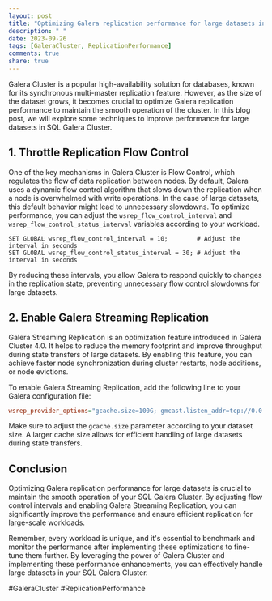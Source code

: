 ```yaml
---
layout: post
title: "Optimizing Galera replication performance for large datasets in SQL Galera Cluster"
description: " "
date: 2023-09-26
tags: [GaleraCluster, ReplicationPerformance]
comments: true
share: true
---
```


Galera Cluster is a popular high-availability solution for databases, known for its synchronous multi-master replication feature. However, as the size of the dataset grows, it becomes crucial to optimize Galera replication performance to maintain the smooth operation of the cluster. In this blog post, we will explore some techniques to improve performance for large datasets in SQL Galera Cluster.

## 1. Throttle Replication Flow Control

One of the key mechanisms in Galera Cluster is Flow Control, which regulates the flow of data replication between nodes. By default, Galera uses a dynamic flow control algorithm that slows down the replication when a node is overwhelmed with write operations. In the case of large datasets, this default behavior might lead to unnecessary slowdowns. To optimize performance, you can adjust the `wsrep_flow_control_interval` and `wsrep_flow_control_status_interval` variables according to your workload.

```mysql
SET GLOBAL wsrep_flow_control_interval = 10;        # Adjust the interval in seconds
SET GLOBAL wsrep_flow_control_status_interval = 30; # Adjust the interval in seconds
```

By reducing these intervals, you allow Galera to respond quickly to changes in the replication state, preventing unnecessary flow control slowdowns for large datasets.

## 2. Enable Galera Streaming Replication

Galera Streaming Replication is an optimization feature introduced in Galera Cluster 4.0. It helps to reduce the memory footprint and improve throughput during state transfers of large datasets. By enabling this feature, you can achieve faster node synchronization during cluster restarts, node additions, or node evictions.

To enable Galera Streaming Replication, add the following line to your Galera configuration file:

```ini
wsrep_provider_options="gcache.size=100G; gmcast.listen_addr=tcp://0.0.0.0:4567; streaming=1"
```

Make sure to adjust the `gcache.size` parameter according to your dataset size. A larger cache size allows for efficient handling of large datasets during state transfers.

## Conclusion

Optimizing Galera replication performance for large datasets is crucial to maintain the smooth operation of your SQL Galera Cluster. By adjusting flow control intervals and enabling Galera Streaming Replication, you can significantly improve the performance and ensure efficient replication for large-scale workloads.

Remember, every workload is unique, and it's essential to benchmark and monitor the performance after implementing these optimizations to fine-tune them further. By leveraging the power of Galera Cluster and implementing these performance enhancements, you can effectively handle large datasets in your SQL Galera Cluster.
    
    
\#GaleraCluster #ReplicationPerformance